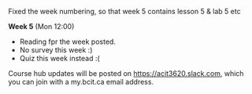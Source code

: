 Fixed the week numbering, so that week 5 contains lesson 5 & lab 5 etc

**Week 5** (Mon 12:00)

- Reading fpr the week posted. 
- No survey this week :)
- Quiz this week instead :(


Course hub updates will be posted on https://acit3620.slack.com, which you
can join with a my.bcit.ca email address.
